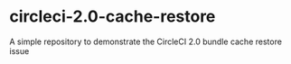 # circleci-2.0-cache-restore
A simple repository to demonstrate the CircleCI 2.0 bundle cache restore issue
